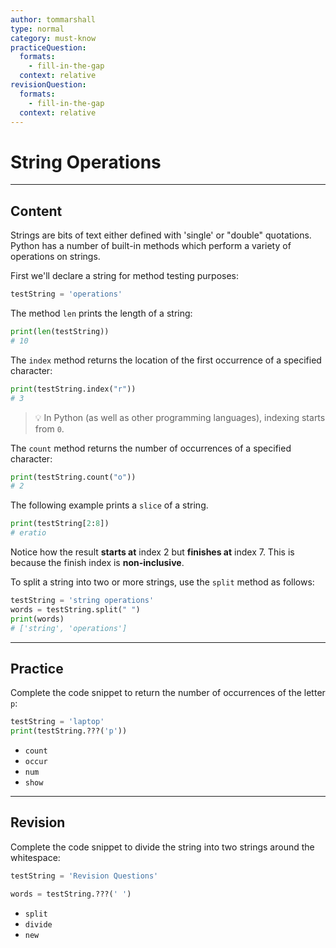 ```yaml
---
author: tommarshall
type: normal
category: must-know
practiceQuestion:
  formats:
    - fill-in-the-gap
  context: relative
revisionQuestion:
  formats:
    - fill-in-the-gap
  context: relative
---
```


# String Operations


---

## Content

Strings are bits of text either defined with 'single' or "double" quotations. Python has a number of built-in methods which perform a variety of operations on strings.

First we'll declare a string for method testing purposes:

```python
testString = 'operations'
```

The method `len` prints the length of a string:

```python
print(len(testString))
# 10
```

The `index` method returns the location of the first occurrence of a specified character:

```python
print(testString.index("r"))
# 3
```

> 💡 In Python (as well as other programming languages), indexing starts from `0`.

The `count` method returns the number of occurrences of a specified character:

```python
print(testString.count("o"))
# 2
```

The following example prints a `slice` of a string.

```python
print(testString[2:8])
# eratio
```

Notice how the result **starts at** index 2 but **finishes at** index 7. This is because the finish index is **non-inclusive**.

To split a string into two or more strings, use the `split` method as follows:

```python
testString = 'string operations'
words = testString.split(" ")
print(words)
# ['string', 'operations']
```


---

## Practice

Complete the code snippet to return the number of occurrences of the letter `p`:

```python
testString = 'laptop'
print(testString.???('p'))
```

- `count`
- `occur`
- `num`
- `show`


---

## Revision

Complete the code snippet to divide the string into two strings around the whitespace:

```python
testString = 'Revision Questions'

words = testString.???(' ')
```

- `split`
- `divide`
- `new`
